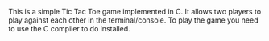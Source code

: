 This is a simple Tic Tac Toe game implemented in C.
It allows two players to play against each other in the terminal/console.
To play the game you need to use the C compiler to do installed.

